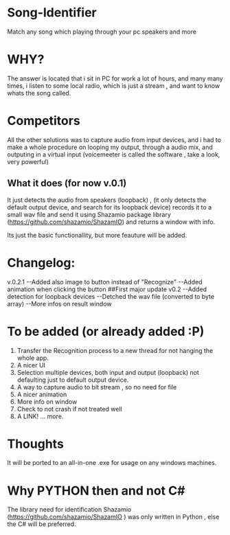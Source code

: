 # Song-Identifier
Match any song which playing through your pc speakers and more

# WHY?

The answer is located that i sit in PC for work a lot of hours, and many many times, i listen to some local radio, which is just a stream , and want to know whats the song called.

# Competitors

All the other solutions was to capture audio from input devices, and i had to make a whole procedure on looping my output, through a audio mix, and outputing in a virtual input (voicemeeter is called the software , take a look, very powerful)

## What it does (for now v.0.1)

It just detects the audio from speakers (loopback) , (it only detects the default output device, and search for its loopback device)
records it to a small wav file and send it using Shazamio package library (https://github.com/shazamio/ShazamIO)
and returns a window with info.

Its just the basic functionallity, but more feauture will be added.

# Changelog:

v.0.2.1
--Added also image to button instead of "Recognize"
--Added animation when clicking the button
##First major update v0.2
--Added detection for loopback devices
--Detched the wav file (converted to byte array)
--More infos on result window




# To be added (or already added :P)

1. Transfer the Recognition process to a new thread for not hanging the whole app. 
2. A nicer UI
3. Selection multiple devices, both input and output (loopback) not defaulting just to default output device.
4. A way to capture audio to bit stream , so no need for file
5. A nicer animation
6. More info on window
7. Check to not crash if not treated well
8. A LINK!
... more.

# Thoughts

It will be ported to an all-in-one .exe for usage on any windows machines.

# Why PYTHON then and not C#

The library need for identification Shazamio (https://github.com/shazamio/ShazamIO ) was only written in Python , else the C# will be preferred. 

